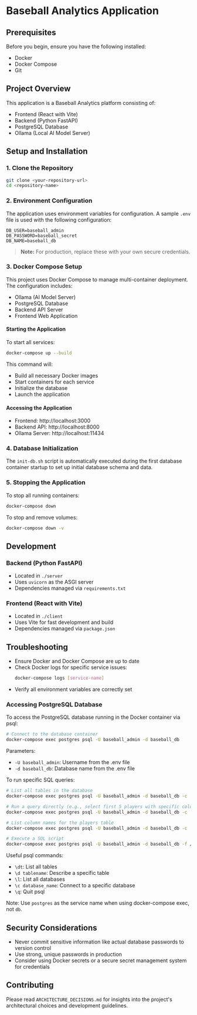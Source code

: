 # Baseball Analytics Application

## Prerequisites

Before you begin, ensure you have the following installed:
- Docker
- Docker Compose
- Git

## Project Overview

This application is a Baseball Analytics platform consisting of:
- Frontend (React with Vite)
- Backend (Python FastAPI)
- PostgreSQL Database
- Ollama (Local AI Model Server)

## Setup and Installation

### 1. Clone the Repository

```bash
git clone <your-repository-url>
cd <repository-name>
```

### 2. Environment Configuration

The application uses environment variables for configuration. A sample `.env` file is used with the following configuration:

```
DB_USER=baseball_admin
DB_PASSWORD=baseball_secret
DB_NAME=baseball_db
```

> **Note:** For production, replace these with your own secure credentials.

### 3. Docker Compose Setup

This project uses Docker Compose to manage multi-container deployment. The configuration includes:
- Ollama (AI Model Server)
- PostgreSQL Database
- Backend API Server
- Frontend Web Application

#### Starting the Application

To start all services:

```bash
docker-compose up --build
```

This command will:
- Build all necessary Docker images
- Start containers for each service
- Initialize the database
- Launch the application

#### Accessing the Application

- Frontend: http://localhost:3000
- Backend API: http://localhost:8000
- Ollama Server: http://localhost:11434

### 4. Database Initialization

The `init-db.sh` script is automatically executed during the first database container startup to set up initial database schema and data.

### 5. Stopping the Application

To stop all running containers:

```bash
docker-compose down
```

To stop and remove volumes:

```bash
docker-compose down -v
```

## Development

### Backend (Python FastAPI)
- Located in `./server`
- Uses `uvicorn` as the ASGI server
- Dependencies managed via `requirements.txt`

### Frontend (React with Vite)
- Located in `./client`
- Uses Vite for fast development and build
- Dependencies managed via `package.json`

## Troubleshooting

- Ensure Docker and Docker Compose are up to date
- Check Docker logs for specific service issues:
  ```bash
  docker-compose logs [service-name]
  ```
- Verify all environment variables are correctly set

### Accessing PostgreSQL Database

To access the PostgreSQL database running in the Docker container via psql:

```bash
# Connect to the database container
docker-compose exec postgres psql -U baseball_admin -d baseball_db
```

Parameters:
- `-U baseball_admin`: Username from the .env file
- `-d baseball_db`: Database name from the .env file

To run specific SQL queries:
```bash
# List all tables in the database
docker-compose exec postgres psql -U baseball_admin -d baseball_db -c '\dt'

# Run a query directly (e.g., select first 5 players with specific columns)
docker-compose exec postgres psql -U baseball_admin -d baseball_db -c 'SELECT id, player_name, position, games, hits FROM players LIMIT 5;'

# List column names for the players table
docker-compose exec postgres psql -U baseball_admin -d baseball_db -c '\d players'

# Execute a SQL script
docker-compose exec postgres psql -U baseball_admin -d baseball_db -f /path/to/your/script.sql
```

Useful psql commands:
- `\dt`: List all tables
- `\d tablename`: Describe a specific table
- `\l`: List all databases
- `\c database_name`: Connect to a specific database
- `\q`: Quit psql

Note: Use `postgres` as the service name when using docker-compose exec, not `db`.

## Security Considerations

- Never commit sensitive information like actual database passwords to version control
- Use strong, unique passwords in production
- Consider using Docker secrets or a secure secret management system for credentials

## Contributing

Please read `ARCHITECTURE_DECISIONS.md` for insights into the project's architectural choices and development guidelines.